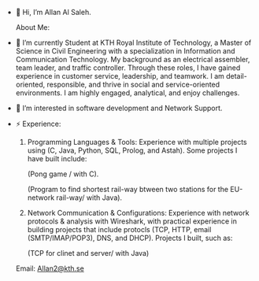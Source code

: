 - 👋 Hi, I’m Allan Al Saleh.

  About Me:
  
- 🌱 I’m currently Student at KTH Royal Institute of Technology, a Master of Science in Civil Engineering with a specialization in Information and Communication Technology. My
     background as an electrical assembler, team leader, and traffic controller. Through these roles, I have gained experience in customer service, leadership, and teamwork.
     I am detail-oriented, responsible, and thrive in social and service-oriented environments. I am highly engaged, analytical, and enjoy challenges.
  
- 👀 I’m interested in software development and Network Support.

- ⚡ Experience:
  
   1. Programming Languages & Tools:
      Experience with multiple projects using (C, Java, Python, SQL, Prolog, and Astah). Some projects I have built include:
      
      (Pong game / with C).

      (Program to find shortest rail-way btween two stations for the EU-network rail-way/ with Java).

   3. Network Communication & Configurations:
      Experience with network protocols & analysis with Wireshark, with practical experience in building projects that include protocls (TCP, HTTP, email (SMTP/IMAP/POP3), DNS, and          DHCP). Projects I built, such as:

      (TCP for clinet and server/ with Java)



  Email: Allan2@kth.se


<!---
About Me/About Me is a ✨ special ✨ repository because its `README.md` (this file) appears on your GitHub profile.
You can click the Preview link to take a look at your changes.
--->

